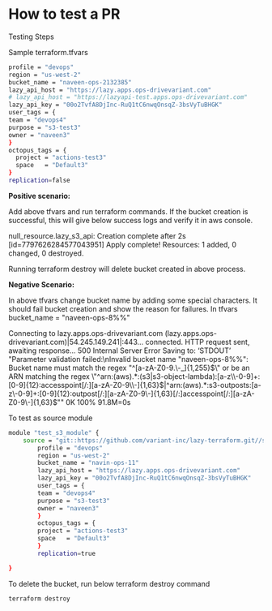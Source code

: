 # How to test a PR

Testing Steps

Sample terraform.tfvars

```bash
profile = "devops"
region = "us-west-2"
bucket_name = "naveen-ops-2132385"
lazy_api_host = "https://lazy.apps.ops-drivevariant.com"
# lazy_api_host = "https://lazyapi-test.apps.ops-drivevariant.com"
lazy_api_key = "00o2TvfA8DjInc-RuQ1tC6nwqOnsqZ-3bsVyTuBHGK"
user_tags = {
team = "devops4"
purpose = "s3-test3"
owner = "naveen3"
}
octopus_tags = {
  project = "actions-test3"
  space   = "Default3"
}
replication=false
```

**Positive scenario:**

Add above tfvars and run terraform commands. If the bucket creation is successful, this will give below success logs and verify it in aws console.

null_resource.lazy_s3_api: Creation complete after 2s [id=7797626284577043951]
Apply complete! Resources: 1 added, 0 changed, 0 destroyed.

Running terraform destroy will delete bucket created in above process.

**Negative Scenario:**

In above tfvars change bucket name by adding some special characters. It should fail bucket creation and show the reason for failures.
In tfvars
bucket_name = "naveen-ops-8%%"

Connecting to lazy.apps.ops-drivevariant.com (lazy.apps.ops-drivevariant.com)|54.245.149.241|:443... connected.
HTTP request sent, awaiting response... 500 Internal Server Error
Saving to: ‘STDOUT’
"Parameter validation failed:\nInvalid bucket name \"naveen-ops-8%%\": Bucket name must match the regex \"^[a-zA-Z0-9.\\-_]{1,255}$\" or be an ARN matching the regex \"^arn:(aws).*:(s3|s3-object-lambda):[a-z\\-0-9]+:[0-9]{12}:accesspoint[/:][a-zA-Z0-9\\-]{1,63}$|^arn:(aws).*:s3-outposts:[a-z\\-0-9]+:[0-9]{12}:outpost[/:][a-zA-Z0-9\\-]{1,63}[/:]accesspoint[/:][a-zA-Z0-9\\-]{1,63}$\""
     0K                                                       100% 91.8M=0s

To test as source module

```bash
module "test_s3_module" {
    source = "git::https://github.com/variant-inc/lazy-terraform.git//s3?ref=feature/CLOUD-402-add-tags-to-s3"
        profile = "devops"
        region = "us-west-2"
        bucket_name = "navin-ops-11"
        lazy_api_host = "https://lazy.apps.ops-drivevariant.com"
        lazy_api_key = "00o2TvfA8DjInc-RuQ1tC6nwqOnsqZ-3bsVyTuBHGK"
        user_tags = {
        team = "devops4"
        purpose = "s3-test3"
        owner = "naveen3"
        }
        octopus_tags = {
        project = "actions-test3"
        space   = "Default3"
        }
        replication=true

}

```

To delete the bucket, run below terraform destroy command

```bash
terraform destroy
```
